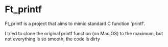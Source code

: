 # Ft_printf
Ft_printf is a project that aims to mimic standard C function 'printf'.

I tried to clone the original printf function (on Mac OS) to the maximum, but not everything is so smooth, the code is dirty
